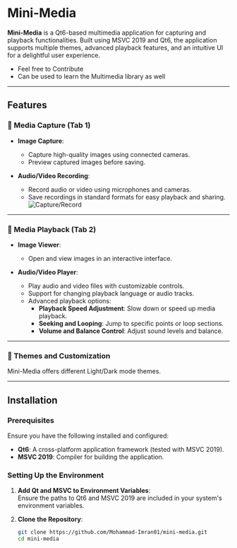 # Mini-Media

**Mini-Media** is a Qt6-based multimedia application for capturing and playback functionalities. Built using MSVC 2019 and Qt6, the application supports multiple themes, advanced playback features, and an intuitive UI for a delightful user experience.


- Feel free to Contribute
- Can be used to learn the Multimedia library as well
---

## Features

### 📸 Media Capture (Tab 1)
- **Image Capture**:  
  - Capture high-quality images using connected cameras.  
  - Preview captured images before saving.  

- **Audio/Video Recording**:  
  - Record audio or video using microphones and cameras.  
  - Save recordings in standard formats for easy playback and sharing.  
![Capture/Record](dir/demo/cameraInAction.png)

---

### 🎥 Media Playback (Tab 2)
- **Image Viewer**:  
  - Open and view images in an interactive interface.  

- **Audio/Video Player**:  
  - Play audio and video files with customizable controls.  
  - Support for changing playback language or audio tracks.  
  - Advanced playback options:  
    - **Playback Speed Adjustment**: Slow down or speed up media playback.  
    - **Seeking and Looping**: Jump to specific points or loop sections.  
    - **Volume and Balance Control**: Adjust sound levels and balance.

---

### 🎨 Themes and Customization
Mini-Media offers different Light/Dark mode themes. 

---

## Installation

### Prerequisites
Ensure you have the following installed and configured:
- **Qt6**: A cross-platform application framework (tested with MSVC 2019).  
- **MSVC 2019**: Compiler for building the application.  

### Setting Up the Environment
1. **Add Qt and MSVC to Environment Variables**:  
   Ensure the paths to Qt6 and MSVC 2019 are included in your system's environment variables.

2. **Clone the Repository**:
   ```bash
   git clone https://github.com/Mohammad-Imran01/mini-media.git
   cd mini-media
